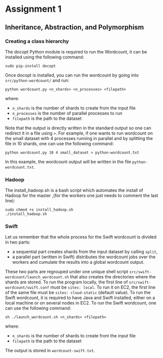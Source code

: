 # Assignment 1

## Inheritance, Abstraction, and Polymorphism

### Creating a class hierarchy

The docopt Python module is required to run the Wordcount, it can be installed using the following command:
  

```
sudo pip-install docopt
```

Once docopt is installed, you can run the wordcount by going into `src/python-wordcount/` and run:

```
python wordcount.py <n_shards> <n_processes> <filepath>
```

where:

- `n_shards` is the number of shards to create from the input file
- `n_processes` is the number of parallel processes to run
- `filepath` is the path to the dataset

Note that the output is directly written in the standard output so one can redirect it in a file using `>`. For example, if one wants to run wordcount on the small dataset with 4 processes running in parallel and by splitting the file in 10 shards, one can use the following command:

```
python wordcount.py 10 4 small_dataset > python-wordcount.txt
```

In this example, the wordcount output will be written in the file `python-wordcount.txt`.

### Hadoop

The install_hadoop.sh is a bash script which automates the install of Hadoop for the master ,(for the workers one just needs to comment the last line):
```
sudo chmod +x install_hadoop.sh
./install_hadoop.sh
```



### Swift

Let us remember that the whole process for the Swift wordcount is divided in two parts:

- a sequential part creates shards from the input dataset by calling `split`,
- a parallel part (written in Swift) distributes the wordcount jobs over the workers and cumulate the results into a global wordcount output.

These two parts are regrouped under one unique shell script `src/swift-wordcount/launch_wordcount.sh` that also creates the directories where the shards are stored. To run the program locally, the first line of `src/swift-wordcount/swift.conf` must be `sites: local`. To run it on EC2, the first line of the same file must be `sites: cloud-static` (default value).
To run the Swift wordcount, it is required to have Java and Swift installed, either on a local machine or on several nodes in EC2. To run the Swift wordcount, one can use the following command:

```
sh ./launch_wordcount.sh <n_shards> <filepath>
```

where:

- `n_shards` is the number of shards to create from the input file
- `filepath` is the path to the dataset

The output is stored in `wordcount-swift.txt`.